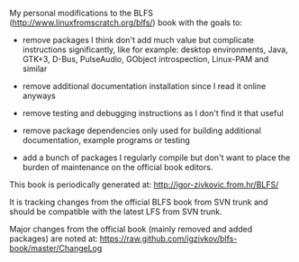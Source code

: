 My personal modifications to the BLFS (http://www.linuxfromscratch.org/blfs/)
book with the goals to:

* remove packages I think don't add much value but complicate instructions
  significantly, like for example: desktop environments, Java, GTK+3, D-Bus,
  PulseAudio, GObject introspection, Linux-PAM and similar

* remove additional documentation installation since I read it online anyways

* remove testing and debugging instructions as I don't find it that useful

* remove package dependencies only used for building additional documentation,
  example programs or testing

* add a bunch of packages I regularly compile but don't want to place the burden
  of maintenance on the official book editors.


This book is periodically generated at: http://igor-zivkovic.from.hr/BLFS/

It is tracking changes from the official BLFS book from SVN trunk and should be
compatible with the latest LFS from SVN trunk.

Major changes from the official book (mainly removed and added packages) are
noted at: https://raw.github.com/igzivkov/blfs-book/master/ChangeLog
